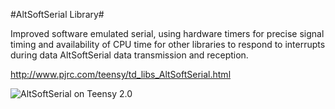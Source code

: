 #AltSoftSerial Library#

Improved software emulated serial, using hardware timers for precise signal
timing and availability of CPU time for other libraries to respond to interrupts
during data AltSoftSerial data transmission and reception.

http://www.pjrc.com/teensy/td_libs_AltSoftSerial.html

![AltSoftSerial on Teensy 2.0](http://www.pjrc.com/teensy/td_libs_AltSoftSerial_2.jpg)
